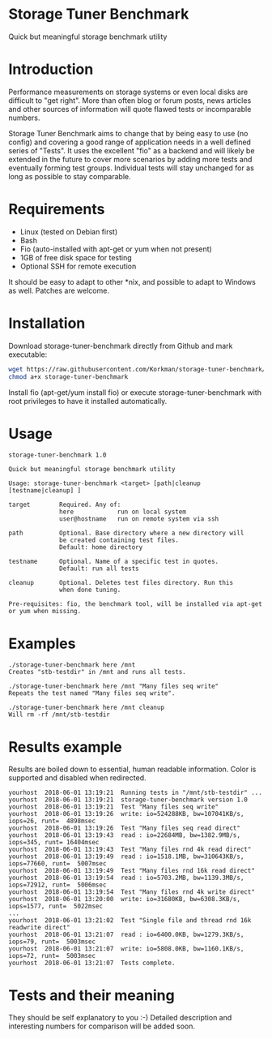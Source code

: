 # Storage Tuner Benchmark
Quick but meaningful storage benchmark utility

# Introduction
Performance measurements on storage systems or even local disks are difficult to "get right". More than often blog or forum posts, news articles and other sources of information will quote flawed tests or incomparable numbers.

Storage Tuner Benchmark aims to change that by being easy to use (no config) and covering a good range of application needs in a well defined series of "Tests". It uses the excellent "fio" as a backend and will likely be extended in the future to cover more scenarios by adding more tests and eventually forming test groups. Individual tests will stay unchanged for as long as possible to stay comparable.

# Requirements
 - Linux (tested on Debian first)
 - Bash
 - Fio (auto-installed with apt-get or yum when not present)
 - 1GB of free disk space for testing
 - Optional SSH for remote execution

It should be easy to adapt to other \*nix, and possible to adapt to Windows as well. Patches are welcome.

# Installation
Download storage-tuner-benchmark directly from Github and mark executable:
```bash
wget https://raw.githubusercontent.com/Korkman/storage-tuner-benchmark/master/storage-tuner-benchmark
chmod a+x storage-tuner-benchmark
```
Install fio (apt-get/yum install fio) or execute storage-tuner-benchmark with root privileges to have it installed automatically.

# Usage
```
storage-tuner-benchmark 1.0

Quick but meaningful storage benchmark utility

Usage: storage-tuner-benchmark <target> [path|cleanup [testname|cleanup] ]

target        Required. Any of:
              here            run on local system
              user@hostname   run on remote system via ssh

path          Optional. Base directory where a new directory will 
              be created containing test files.
              Default: home directory

testname      Optional. Name of a specific test in quotes.
              Default: run all tests

cleanup       Optional. Deletes test files directory. Run this
              when done tuning.

Pre-requisites: fio, the benchmark tool, will be installed via apt-get
or yum when missing.
```
# Examples
```
./storage-tuner-benchmark here /mnt
Creates "stb-testdir" in /mnt and runs all tests.

./storage-tuner-benchmark here /mnt "Many files seq write"
Repeats the test named "Many files seq write".

./storage-tuner-benchmark here /mnt cleanup
Will rm -rf /mnt/stb-testdir
```
# Results example
Results are boiled down to essential, human readable information. Color is supported and disabled when redirected.
```
yourhost  2018-06-01 13:19:21  Running tests in "/mnt/stb-testdir" ...
yourhost  2018-06-01 13:19:21  storage-tuner-benchmark version 1.0
yourhost  2018-06-01 13:19:21  Test "Many files seq write"
yourhost  2018-06-01 13:19:26  write: io=524288KB, bw=107041KB/s, iops=26, runt=  4898msec
yourhost  2018-06-01 13:19:26  Test "Many files seq read direct"
yourhost  2018-06-01 13:19:43  read : io=22684MB, bw=1382.9MB/s, iops=345, runt= 16404msec
yourhost  2018-06-01 13:19:43  Test "Many files rnd 4k read direct"
yourhost  2018-06-01 13:19:49  read : io=1518.1MB, bw=310643KB/s, iops=77660, runt=  5007msec
yourhost  2018-06-01 13:19:49  Test "Many files rnd 16k read direct"
yourhost  2018-06-01 13:19:54  read : io=5703.2MB, bw=1139.3MB/s, iops=72912, runt=  5006msec
yourhost  2018-06-01 13:19:54  Test "Many files rnd 4k write direct"
yourhost  2018-06-01 13:20:00  write: io=31680KB, bw=6308.3KB/s, iops=1577, runt=  5022msec
...
yourhost  2018-06-01 13:21:02  Test "Single file and thread rnd 16k readwrite direct"
yourhost  2018-06-01 13:21:07  read : io=6400.0KB, bw=1279.3KB/s, iops=79, runt=  5003msec
yourhost  2018-06-01 13:21:07  write: io=5808.0KB, bw=1160.1KB/s, iops=72, runt=  5003msec
yourhost  2018-06-01 13:21:07  Tests complete.
```
# Tests and their meaning
They should be self explanatory to you :-) Detailed description and interesting numbers for comparison will be added soon.
